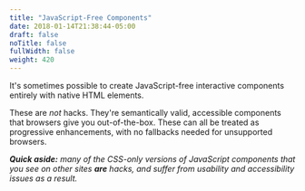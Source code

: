 ```yaml
---
title: "JavaScript-Free Components"
date: 2018-01-14T21:38:44-05:00
draft: false
noTitle: false
fullWidth: false
weight: 420
---
```


It's sometimes possible to create JavaScript-free interactive components entirely with native HTML elements.

These are *not* hacks. They're semantically valid, accessible components that browsers give you out-of-the-box. These can all be treated as progressive enhancements, with no fallbacks needed for unsupported browsers.

*__Quick aside:__ many of the CSS-only versions of JavaScript components that you see on other sites __are__ hacks, and suffer from usability and accessibility issues as a result.*